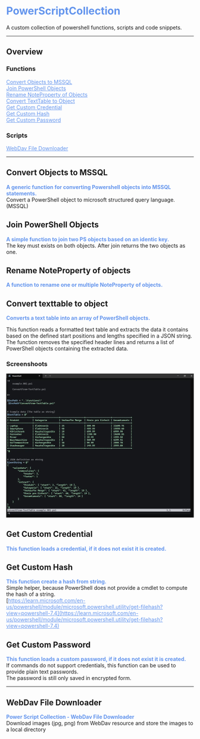 <style>H1{color:#6495ED;}</style>
<style>a:link{color:#6495ED;}</style>
<style>a:visited{color:#6495ED;}</style>
<style>a:hover{color:#888;}</style>
<style>strong{color:#6495ED;}</style>


# PowerScriptCollection 

A custom collection of powershell functions, scripts and code snippets.  

---

## Overview

### Functions

[Convert Objects to MSSQL](#convert-objects-to-mssql)  
[Join PowerShell Objects](#join-powershell-objects)  
[Rename NoteProperty of Objects](#rename-noteproperty-of-objects)  
[Convert TextTable to Object](#convert-texttable-to-object)  
[Get Custom Credential](#get-custom-credential)  
[Get Custom Hash](#get-custom-hash)  
[Get Custom Password](#get-custom-password)  

### Scripts

[WebDav File Downloader](#webdav-file-downloader)  

---

## Convert Objects to MSSQL

__A generic function for converting Powershell objects into MSSQL statements.__  
Convert a PowerShell object to microsoft structured query language. (MSSQL)



## Join PowerShell Objects

__A simple function to join two PS objects based on an identic key.__  
The key must exists on both objects. After join returns the two objects as one.



## Rename NoteProperty of objects

__A function to rename one or multiple NoteProperty of objects.__


## Convert texttable to object

__Converts a text table into an array of PowerShell objects.__  

This function reads a formatted text table and extracts the data it contains
based on the defined start positions and lengths specified in a JSON string.
The function removes the specified header lines and returns a list of
PowerShell objects containing the extracted data.

### Screenshoots

![ConvertFrom-TextTable.001.jpg](images/ConvertFrom-TextTable.webp)


## Get Custom Credential

__This function loads a credential, if it does not exist it is created.__



## Get Custom Hash

__This function create a hash from string.__  
Simple helper, because PowerShell does not provide a cmdlet to compute the hash of a string.  
[https://learn.microsoft.com/en-us/powershell/module/microsoft.powershell.utility/get-filehash?view=powershell-7.4](https://learn.microsoft.com/en-us/powershell/module/microsoft.powershell.utility/get-filehash?view=powershell-7.4)


## Get Custom Password

__This function loads a custom password, if it does not exist it is created.__  
If commands do not support credentials, this function can be used to provide plain text passwords.  
The password is still only saved in encrypted form.

---

## WebDav File Downloader

__Power Script Collection - WebDav File Downloader__  
Download images (jpg, png) from WebDav resource and store the images to a local directory